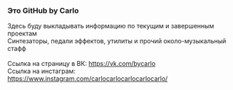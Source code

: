 ### Это GitHub by Carlo
Здесь буду выкладывать информацию по текущим и завершенным проектам<br>
Синтезаторы, педали эффектов, утилиты и прочий около-музыкальный стафф<br><br>
Ссылка на страницу в ВК: https://vk.com/bycarlo
<br>	Ссылка на инстаграм: https://www.instagram.com/carlocarlocarlocarlocarlo/

